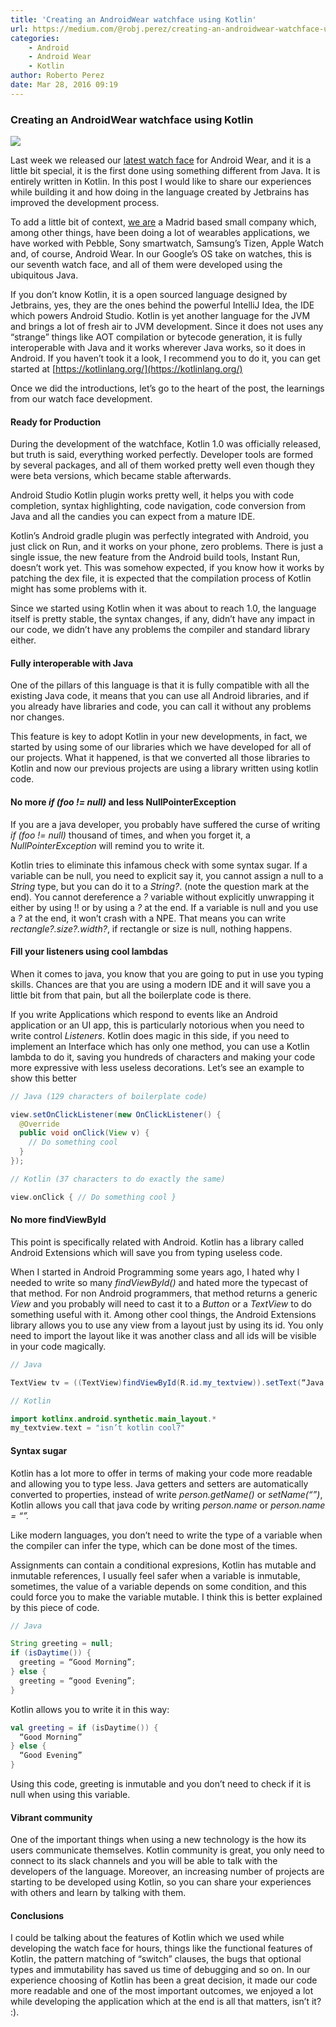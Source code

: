 ```yaml
---
title: 'Creating an AndroidWear watchface using Kotlin'
url: https://medium.com/@robj.perez/creating-an-androidwear-watchface-using-kotlin-e5f725813fa9#.xcftwvys6
categories:
    - Android
    - Android Wear
    - Kotlin
author: Roberto Perez
date: Mar 28, 2016 09:19
---
```

### Creating an AndroidWear watchface using Kotlin

![](https://d262ilb51hltx0.cloudfront.net/max/600/1*78W0Fk8Ca3OGCdZiebTvSw.png)

Last week we released our [latest watch face](https://play.google.com/store/apps/details?id=com.meronapps.lcdmodularwatchface) for Android Wear, and it is a little bit special, it is the first done using something different from Java. It is entirely written in Kotlin. In this post I would like to share our experiences while building it and how doing in the language created by Jetbrains has improved the development process.

To add a little bit of context, [we are](http://meronapps.com) a Madrid based small company which, among other things, have been doing a lot of wearables applications, we have worked with Pebble, Sony smartwatch, Samsung’s Tizen, Apple Watch and, of course, Android Wear. In our Google’s OS take on watches, this is our seventh watch face, and all of them were developed using the ubiquitous Java.

If you don’t know Kotlin, it is a open sourced language designed by Jetbrains, yes, they are the ones behind the powerful IntelliJ Idea, the IDE which powers Android Studio. Kotlin is yet another language for the JVM and brings a lot of fresh air to JVM development. Since it does not uses any “strange” things like AOT compilation or bytecode generation, it is fully interoperable with Java and it works wherever Java works, so it does in Android. If you haven’t took it a look, I recommend you to do it, you can get started at [https://kotlinlang.org/](https://kotlinlang.org/)

Once we did the introductions, let’s go to the heart of the post, the learnings from our watch face development.

#### Ready for Production

During the development of the watchface, Kotlin 1.0 was officially released, but truth is said, everything worked perfectly. Developer tools are formed by several packages, and all of them worked pretty well even though they were beta versions, which became stable afterwards.

Android Studio Kotlin plugin works pretty well, it helps you with code completion, syntax highlighting, code navigation, code conversion from Java and all the candies you can expect from a mature IDE.

Kotlin’s Android gradle plugin was perfectly integrated with Android, you just click on Run, and it works on your phone, zero problems. There is just a single issue, the new feature from the Android build tools, Instant Run, doesn’t work yet. This was somehow expected, if you know how it works by patching the dex file, it is expected that the compilation process of Kotlin might has some problems with it.

Since we started using Kotlin when it was about to reach 1.0, the language itself is pretty stable, the syntax changes, if any, didn’t have any impact in our code, we didn’t have any problems the compiler and standard library either.

#### Fully interoperable with Java

One of the pillars of this language is that it is fully compatible with all the existing Java code, it means that you can use all Android libraries, and if you already have libraries and code, you can call it without any problems nor changes.

This feature is key to adopt Kotlin in your new developments, in fact, we started by using some of our libraries which we have developed for all of our projects. What it happened, is that we converted all those libraries to Kotlin and now our previous projects are using a library written using kotlin code.

#### No more _if (foo != null)_ and less NullPointerException

If you are a java developer, you probably have suffered the curse of writing _if (foo != null)_ thousand of times, and when you forget it, a _NullPointerException_ will remind you to write it.

Kotlin tries to eliminate this infamous check with some syntax sugar. If a variable can be null, you need to explicit say it, you cannot assign a null to a _String_ type, but you can do it to a _String?_. (note the question mark at the end). You cannot dereference a _?_ variable without explicitly unwrapping it either by using !! or by using a _?_ at the end. If a variable is null and you use a _?_ at the end, it won’t crash with a NPE. That means you can write _rectangle?.size?.width?_, if rectangle or size is null, nothing happens.

#### Fill your listeners using cool lambdas

When it comes to java, you know that you are going to put in use you typing skills. Chances are that you are using a modern IDE and it will save you a little bit from that pain, but all the boilerplate code is there.

If you write Applications which respond to events like an Android application or an UI app, this is particularly notorious when you need to write control _Listeners_. Kotlin does magic in this side, if you need to implement an Interface which has only one method, you can use a Kotlin lambda to do it, saving you hundreds of characters and making your code more expressive with less useless decorations. Let’s see an example to show this better

```java
// Java (129 characters of boilerplate code)

view.setOnClickListener(new OnClickListener() {
  @Override
  public void onClick(View v) {
    // Do something cool
  }
});
```

```kotlin
// Kotlin (37 characters to do exactly the same)

view.onClick { // Do something cool }
```

#### No more findViewById

This point is specifically related with Android. Kotlin has a library called Android Extensions which will save you from typing useless code.

When I started in Android Programming some years ago, I hated why I needed to write so many _findViewById()_ and hated more the typecast of that method. For non Android programmers, that method returns a generic _View_ and you probably will need to cast it to a _Button_ or a _TextView_ to do something useful with it. Among other cool things, the Android Extensions library allows you to use any view from a layout just by using its id. You only need to import the layout like it was another class and all ids will be visible in your code magically.

```java
// Java

TextView tv = ((TextView)findViewById(R.id.my_textview)).setText(“Java y u make me write so much!”)
```

```kotlin
// Kotlin

import kotlinx.android.synthetic.main_layout.*
my_textview.text = "isn’t kotlin cool?"
```

#### Syntax sugar

Kotlin has a lot more to offer in terms of making your code more readable and allowing you to type less. Java getters and setters are automatically converted to properties, instead of write _person.getName()_ or _setName(“”)_, Kotlin allows you call that java code by writing _person.name_ or _person.name = “”._

Like modern languages, you don’t need to write the type of a variable when the compiler can infer the type, which can be done most of the times.

Assignments can contain a conditional expresions, Kotlin has mutable and inmutable references, I usually feel safer when a variable is inmutable, sometimes, the value of a variable depends on some condition, and this could force you to make the variable mutable. I think this is better explained by this piece of code.

```java
// Java

String greeting = null;
if (isDaytime()) {
  greeting = “Good Morning”;
} else {
  greeting = “good Evening”;
}
```

Kotlin allows you to write it in this way:

```kotlin
val greeting = if (isDaytime()) {
  “Good Morning”
} else {
  “Good Evening”
}
```

Using this code, greeting is inmutable and you don’t need to check if it is null when using this variable.

#### Vibrant community

One of the important things when using a new technology is the how its users communicate themselves. Kotlin community is great, you only need to connect to its slack channels and you will be able to talk with the developers of the language. Moreover, an increasing number of projects are starting to be developed using Kotlin, so you can share your experiences with others and learn by talking with them.

#### Conclusions

I could be talking about the features of Kotlin which we used while developing the watch face for hours, things like the functional features of Kotlin, the pattern matching of “switch” clauses, the bugs that optional types and immutability has saved us time of debugging and so on. In our experience choosing of Kotlin has been a great decision, it made our code more readable and one of the most important outcomes, we enjoyed a lot while developing the application which at the end is all that matters, isn’t it? :).
